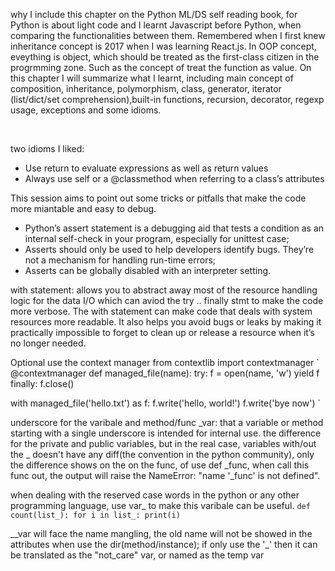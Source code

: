 <p>why I include this chapter on the Python ML/DS self reading book, for Python is about light code and I learnt Javascript before Python, when comparing the functionalities between them. Remembered when I first knew inheritance concept is 2017 when I was learning React.js. In OOP concept, eveything is object, which should be treated as the first-class citizen in the progrmming zone. Such as the concept of treat the function as value. On this chapter I will summarize what I learnt, including main concept of composition, inheritance, polymorphism, class, generator, iterator (list/dict/set comprehension),built-in functions, recursion, decorator, regexp usage, exceptions and some idioms.</p> <br/> 

two idioms I liked: 
- Use return to evaluate expressions as well as return values
- Always use self or a @classmethod when referring to a class’s attributes  

This session aims to point out some tricks or pitfalls that make the code more miantable and easy to debug.  
- Python’s assert statement is a debugging aid that tests a condition as an internal self-check in your program, especially for unittest case; 
- Asserts should only be used to help developers identify bugs. They’re not a mechanism for handling run-time errors; 
- Asserts can be globally disabled with an interpreter setting. 

with statement: allows you to abstract away most of the resource handling logic for the data I/O which can aviod the try .. finally stmt to make the code more verbose. The with statement can make code that deals with system resources
more readable. It also helps you avoid bugs or leaks by making it practically impossible to forget to clean up or release a resource when it’s no longer needed. 

Optional use the context manager 
from contextlib import contextmanager
`
@contextmanager
def managed_file(name):
try:
    f = open(name, 'w')
    yield f
finally:
    f.close() 
    
with managed_file('hello.txt') as f:
    f.write('hello, world!')
    f.write('bye now') 
` 

underscore for the varibale and method/func
_var: that a variable or method starting with a single underscore is intended for internal use. the difference for the private and public variables, but in the real case, variables with/out the _ doesn't have any diff(the convention in the python community), only the difference shows on the on the func, of use def _func, when call this func out, the output will raise the NameError: "name '_func' is not defined". 

when dealing with the reserved case words in the python or any other programming language, use var_ to make this varibale can be useful. 
`
def count(list_):
    for i in list_:
            print(i) 
` 
            
__var will face the name mangling, the old name will not be showed in the attributes when use the dir(method/instance); if only use the '_' then it can be translated as the "not_care" var, or named as the temp var 

